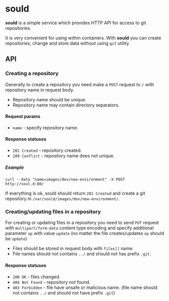 # sould

**sould** is a simple service which provides HTTP API for access to git
repositories.

It is very convenient for using within containers. With **sould** you can
create repositories, change and store data without using `git` utility.

## API

### Creating a repository

Generally to create a repository you need make a `POST` request to `/` with
repository name in request body.

- Repository name should be unique.
- Repository name may contain directory separators.

#### Request params
- `name` - specify repository name.

#### Response statuses
- `201 Created` - repository created.
- `209 Conflict` - repository name does not unique.

##### Example

```
curl --data "name=images/dev/new-environment" -X POST http://soul.d:80/
```

If everything is ok, sould should return `201 Created` and create a
git repository in `/var/sould/images/dev/new-environment/`.

### Creating/updating files in a repository

For creating or updating files in a repository you need to send `PUT` request
with `multipart/form-data` content type encoding and specify additional
parameter `op` with value `update` (no matter the file creates/updates
`op` should be `update`)

- Files should be stored in request body with `files[]` name.
- File names should not contains `../` and should not has prefix `.git`.

#### Response statuses
- `200 OK` - files changed.
- `404 Not Found` - repository not found.
- `403 Forbidden` - file have unsafe or malicious name.
  (file name should not contains `../` and should not have prefix `.git`)

####
